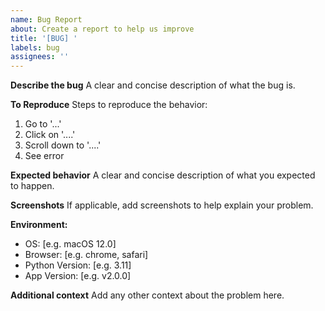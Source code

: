 ```yaml
---
name: Bug Report
about: Create a report to help us improve
title: '[BUG] '
labels: bug
assignees: ''
---
```


**Describe the bug**
A clear and concise description of what the bug is.

**To Reproduce**
Steps to reproduce the behavior:
1. Go to '...'
2. Click on '....'
3. Scroll down to '....'
4. See error

**Expected behavior**
A clear and concise description of what you expected to happen.

**Screenshots**
If applicable, add screenshots to help explain your problem.

**Environment:**
 - OS: [e.g. macOS 12.0]
 - Browser: [e.g. chrome, safari]
 - Python Version: [e.g. 3.11]
 - App Version: [e.g. v2.0.0]

**Additional context**
Add any other context about the problem here.

